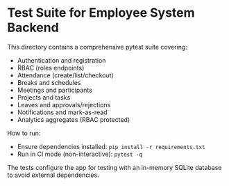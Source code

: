 # Test Suite for Employee System Backend

This directory contains a comprehensive pytest suite covering:
- Authentication and registration
- RBAC (roles endpoints)
- Attendance (create/list/checkout)
- Breaks and schedules
- Meetings and participants
- Projects and tasks
- Leaves and approvals/rejections
- Notifications and mark-as-read
- Analytics aggregates (RBAC protected)

How to run:
- Ensure dependencies installed: `pip install -r requirements.txt`
- Run in CI mode (non-interactive): `pytest -q`

The tests configure the app for testing with an in-memory SQLite database to avoid external dependencies.
